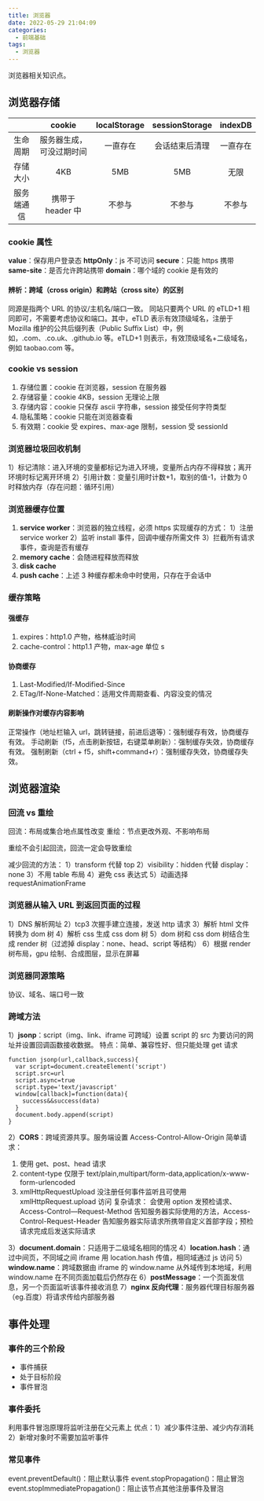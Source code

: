 ```yaml
---
title: 浏览器
date: 2022-05-29 21:04:09
categories:
  - 前端基础
tags:
  - 浏览器
---
```


浏览器相关知识点。

<!-- more -->
<!-- toc -->

## 浏览器存储

|            |          cookie          | localStorage | sessionStorage | indexDB  |
| :--------: | :----------------------: | :----------: | :------------: | :------: |
|  生命周期  | 服务器生成，可没过期时间 |   一直存在   | 会话结束后清理 | 一直存在 |
|  存储大小  |           4KB            |     5MB      |      5MB       |   无限   |
| 服务端通信 |     携带于 header 中     |    不参与    |     不参与     |  不参与  |

### cookie 属性

**value**：保存用户登录态
**httpOnly**：js 不可访问
**secure**：只能 https 携带
**same-site**：是否允许跨站携带
**domain**：哪个域的 cookie 是有效的

#### 辨析：跨域（cross origin）和跨站（cross site）的区别

同源是指两个 URL 的协议/主机名/端口一致。
同站只要两个 URL 的 eTLD+1 相同即可，不需要考虑协议和端口。其中，eTLD 表示有效顶级域名，注册于 Mozilla 维护的公共后缀列表（Public Suffix List）中，例如，.com、.co.uk、.github.io 等。eTLD+1 则表示，有效顶级域名+二级域名，例如 taobao.com 等。

### cookie vs session

1. 存储位置：cookie 在浏览器，session 在服务器
2. 存储容量：cookie 4KB，session 无理论上限
3. 存储内容：cookie 只保存 ascii 字符串，session 接受任何字符类型
4. 隐私策略：cookie 只能在浏览器查看
5. 有效期：cookie 受 expires、max-age 限制，session 受 sessionId

### 浏览器垃圾回收机制

1）标记清除：进入环境的变量都标记为进入环境，变量所占内存不得释放；离开环境时标记离开环境
2）引用计数：变量引用时计数+1，取别的值-1，计数为 0 时释放内存（存在问题：循环引用）

### 浏览器缓存位置

1. **service worker**：浏览器的独立线程，必须 https
   实现缓存的方式：
   1）注册 service worker
   2）监听 install 事件，回调中缓存所需文件
   3）拦截所有请求事件，查询是否有缓存
2. **memory cache**：会随进程释放而释放
3. **disk cache**
4. **push cache**：上述 3 种缓存都未命中时使用，只存在于会话中

### 缓存策略

#### 强缓存

1. expires：http1.0 产物，格林威治时间
2. cache-control：http1.1 产物，max-age 单位 s

#### 协商缓存

1. Last-Modified/If-Modified-Since
2. ETag/If-None-Matched：适用文件周期查看、内容没变的情况

#### 刷新操作对缓存内容影响

正常操作（地址栏输入 url，跳转链接，前进后退等）：强制缓存有效，协商缓存有效。
手动刷新（f5，点击刷新按钮，右键菜单刷新）：强制缓存失效，协商缓存有效。
强制刷新（ctrl + f5，shift+command+r）：强制缓存失效，协商缓存失效。

## 浏览器渲染

### 回流 vs 重绘

回流：布局或集合地点属性改变
重绘：节点更改外观、不影响布局

重绘不会引起回流，回流一定会导致重绘

减少回流的方法：
1）transform 代替 top
2）visibility：hidden 代替 display：none
3）不用 table 布局
4）避免 css 表达式
5）动画选择 requestAnimationFrame

### 浏览器从输入 URL 到返回页面的过程

1）DNS 解析网址
2）tcp3 次握手建立连接，发送 http 请求
3）解析 html 文件转换为 dom 树
4）解析 css 生成 css dom 树
5）dom 树和 css dom 树结合生成 render 树（过滤掉 display：none、head、script 等结构）
6）根据 render 树布局，gpu 绘制、合成图层，显示在屏幕

### 浏览器同源策略

协议、域名、端口号一致

### 跨域方法

1）**jsonp**：script（img、link、iframe 可跨域）设置 script 的 src 为要访问的网址并设置回调函数接收数据。
特点：简单、兼容性好、但只能处理 get 请求

```
function jsonp(url,callback,success){
  var script=document.createElement('script')
  script.src=url
  script.async=true
  script.type='text/javascript'
  window[callback]=function(data){
    success&&success(data)
  }
  document.body.append(script)
}
```

2）**CORS**：跨域资源共享。服务端设置 Access-Control-Allow-Origin
简单请求：

1. 使用 get、post、head 请求
2. content-type 仅限于 text/plain,multipart/form-data,application/x-www-form-urlencoded
3. xmlHttpRequestUpload 没注册任何事件监听且可使用 xmlHttpRequest.upload 访问
   复杂请求：
   会使用 option 发预检请求、Access-Control—Request-Method 告知服务器实际使用的方法，Access-Control-Request-Header 告知服务器实际请求所携带自定义首部字段；预检请求完成后发送实际请求

3）**document.domain**：只适用于二级域名相同的情况
4）**location.hash**：通过中间页，不同域之间 iframe 用 location.hash 传值，相同域通过 js 访问
5）**window.name**：跨域数据由 iframe 的 window.name 从外域传到本地域，利用 window.name 在不同页面加载后仍然存在
6）**postMessage**：一个页面发信息，另一个页面监听该事件接收消息
7）**nginx 反向代理**：服务器代理目标服务器（eg.百度）将请求传给内部服务器

## 事件处理

### 事件的三个阶段

- 事件捕获
- 处于目标阶段
- 事件冒泡

### 事件委托

利用事件冒泡原理将监听注册在父元素上
优点：1）减少事件注册、减少内存消耗 2）新增对象时不需要加监听事件

### 常见事件

event.preventDefault()：阻止默认事件
event.stopPropagation()：阻止冒泡
event.stopImmediatePropagation()：阻止该节点其他注册事件及冒泡
